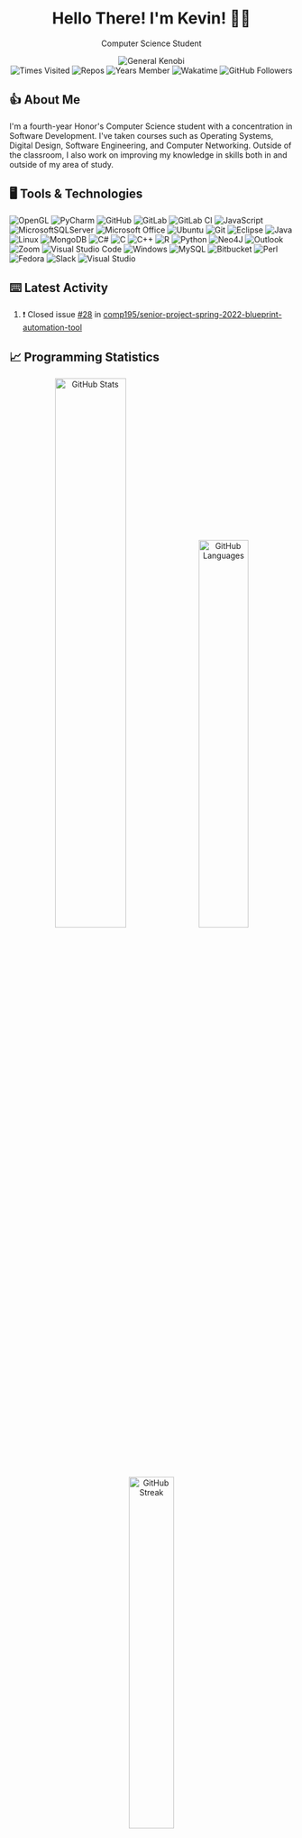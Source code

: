 <div id="top"></div>

<!-- Logo and Title -->
<div align="center" id="title_card">
  <!-- Title -->
  <h1>Hello There! I'm Kevin! 👋🏻</h1>

  <!-- Description -->
  <p>Computer Science Student</p>

  <img alt="General Kenobi" src="https://media0.giphy.com/media/8JTFsZmnTR1Rs1JFVP/giphy.gif?cid=ecf05e47htbjywvgru4qk2dlyarwzg8gg277zl9dw1wipqe7&rid=giphy.gif&ct=g">
</div>

<div align="center" id="badges">
  <!-- Badges -->
  <img alt="Times Visited" src="https://badges.pufler.dev/visits/kgreen1200/kgreen1200?style=for-the-badge">
  <img alt="Repos" src="https://badges.pufler.dev/repos/kgreen1200?style=for-the-badge">
  <img alt="Years Member" src="https://badges.pufler.dev/years/kgreen1200?style=for-the-badge">
  <img alt="Wakatime" src="https://wakatime.com/badge/user/c8d23037-71b0-4854-aca8-3cf1995fa6e4.svg?style=for-the-badge">
  <img alt="GitHub Followers" src="https://img.shields.io/github/followers/kgreen1200?logo=github&style=for-the-badge">
</div>


## 👍 About Me

I'm a fourth-year Honor's Computer Science student with a concentration in Software Development. I've taken courses such as Operating Systems, Digital Design,
Software Engineering, and Computer Networking. Outside of the classroom, I also work on improving my knowledge in skills both in and outside of my area of study.

## 🖥️ Tools & Technologies

![OpenGL](https://img.shields.io/badge/OpenGL-%23FFFFFF.svg?style=for-the-badge&logo=opengl)
![PyCharm](https://img.shields.io/badge/pycharm-143?style=for-the-badge&logo=pycharm&logoColor=black&color=black&labelColor=green)
![GitHub](https://img.shields.io/badge/github-%23121011.svg?style=for-the-badge&logo=github&logoColor=white)
![GitLab](https://img.shields.io/badge/gitlab-%23181717.svg?style=for-the-badge&logo=gitlab&logoColor=white)
![GitLab CI](https://img.shields.io/badge/GitLabCI-%23181717.svg?style=for-the-badge&logo=gitlab&logoColor=white)
![JavaScript](https://img.shields.io/badge/javascript-%23323330.svg?style=for-the-badge&logo=javascript&logoColor=%23F7DF1E)
![MicrosoftSQLServer](https://img.shields.io/badge/Microsoft%20SQL%20Sever-CC2927?style=for-the-badge&logo=microsoft%20sql%20server&logoColor=white)
![Microsoft Office](https://img.shields.io/badge/Microsoft_Office-D83B01?style=for-the-badge&logo=microsoft-office&logoColor=white)
![Ubuntu](https://img.shields.io/badge/Ubuntu-E95420?style=for-the-badge&logo=ubuntu&logoColor=white)
![Git](https://img.shields.io/badge/git-%23F05033.svg?style=for-the-badge&logo=git&logoColor=white)
![Eclipse](https://img.shields.io/badge/Eclipse-FE7A16.svg?style=for-the-badge&logo=Eclipse&logoColor=white)
![Java](https://img.shields.io/badge/java-%23ED8B00.svg?style=for-the-badge&logo=java&logoColor=white)
![Linux](https://img.shields.io/badge/Linux-FCC624?style=for-the-badge&logo=linux&logoColor=black)
![MongoDB](https://img.shields.io/badge/MongoDB-%234ea94b.svg?style=for-the-badge&logo=mongodb&logoColor=white)
![C#](https://img.shields.io/badge/c%23-%23239120.svg?style=for-the-badge&logo=c-sharp&logoColor=white)
![C](https://img.shields.io/badge/c-%2300599C.svg?style=for-the-badge&logo=c&logoColor=white)
![C++](https://img.shields.io/badge/c++-%2300599C.svg?style=for-the-badge&logo=c%2B%2B&logoColor=white)
![R](https://img.shields.io/badge/r-%23276DC3.svg?style=for-the-badge&logo=r&logoColor=white)
![Python](https://img.shields.io/badge/python-3670A0?style=for-the-badge&logo=python&logoColor=white)
![Neo4J](https://img.shields.io/badge/Neo4j-008CC1?style=for-the-badge&logo=neo4j&logoColor=white)
![Outlook](https://img.shields.io/badge/Microsoft_Outlook-0078D4?style=for-the-badge&logo=microsoft-outlook&logoColor=white)
![Zoom](https://img.shields.io/badge/Zoom-2D8CFF?style=for-the-badge&logo=zoom&logoColor=white)
![Visual Studio Code](https://img.shields.io/badge/Visual%20Studio%20Code-0078d7.svg?style=for-the-badge&logo=visual-studio-code&logoColor=white)
![Windows](https://img.shields.io/badge/Windows-0078D6?style=for-the-badge&logo=windows&logoColor=white)
![MySQL](https://img.shields.io/badge/mysql-%2300f.svg?style=for-the-badge&logo=mysql&logoColor=white)
![Bitbucket](https://img.shields.io/badge/bitbucket-%230047B3.svg?style=for-the-badge&logo=bitbucket&logoColor=white)
![Perl](https://img.shields.io/badge/perl-%2339457E.svg?style=for-the-badge&logo=perl&logoColor=white)
![Fedora](https://img.shields.io/badge/Fedora-294172?style=for-the-badge&logo=fedora&logoColor=white)
![Slack](https://img.shields.io/badge/Slack-4A154B?style=for-the-badge&logo=slack&logoColor=white)
![Visual Studio](https://img.shields.io/badge/Visual%20Studio-5C2D91.svg?style=for-the-badge&logo=visual-studio&logoColor=white)


## ⌨️ Latest Activity
<!--START_SECTION:activity-->
1. ❗️ Closed issue [#28](https://github.com/comp195/senior-project-spring-2022-blueprint-automation-tool/issues/28) in [comp195/senior-project-spring-2022-blueprint-automation-tool](https://github.com/comp195/senior-project-spring-2022-blueprint-automation-tool)
<!--END_SECTION:activity-->

## 📈 Programming Statistics
<div align="center">
    <img alt="GitHub Stats" width=50% src="https://github-readme-stats.vercel.app/api?username=kgreen1200&count_private=true&show_icons=true&theme=tokyonight">
    <img alt="GitHub Languages" width=42% src="https://github-readme-stats.vercel.app/api/top-langs/?username=kgreen1200&layout=compact&theme=tokyonight">
    <img alt="GitHub Streak" width=40% src="https://github-readme-streak-stats.herokuapp.com/?user=kgreen1200&theme=tokyonight">
</div>
